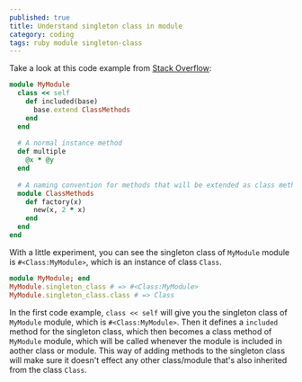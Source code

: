 ```yaml
---
published: true
title: Understand singleton class in module
category: coding
tags: ruby module singleton-class
---
```


Take a look at this code example from [Stack Overflow](https://stackoverflow.com/questions/30757126/why-the-module-classmethods-defined-and-extended-in-the-same-namespace):

```ruby
module MyModule
  class << self
    def included(base)
      base.extend ClassMethods
    end
  end
  
  # A normal instance method
  def multiple
    @x * @y
  end
  
  # A naming convention for methods that will be extended as class methods
  module ClassMethods
    def factory(x)
      new(x, 2 * x)
    end
  end
end
```

With a little experiment, you can see the singleton class of `MyModule` module is `#<Class:MyModule>`, which is an instance of class `Class`.

```ruby
module MyModule; end
MyModule.singleton_class # => #<Class:MyModule>
MyModule.singleton_class.class # => Class
```

In the first code example, `class << self` will give you the singleton class of `MyModule` module, which is  `#<Class:MyModule>`. Then it defines a `included` method for the singleton class, which then becomes a class method of `MyModule` module, which will be called whenever the module is included in aother class or module. This way of adding methods to the singleton class will make sure it doesn't effect any other class/module that's also inherited from the class `Class`.

